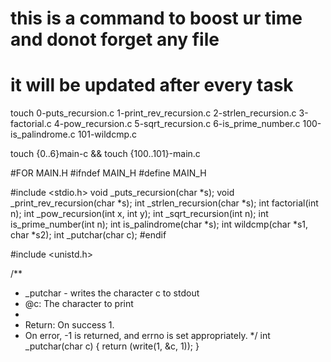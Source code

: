 # this is a command to boost ur time and donot forget any file
# it will be updated after every task

 touch 0-puts_recursion.c  1-print_rev_recursion.c  2-strlen_recursion.c  3-factorial.c  4-pow_recursion.c  5-sqrt_recursion.c  6-is_prime_number.c  100-is_palindrome.c  101-wildcmp.c


touch {0..6}main-c &&  touch {100..101}-main.c

#FOR MAIN.H
 #ifndef MAIN_H
#define MAIN_H

#include <stdio.h>
 void _puts_recursion(char *s);
 void _print_rev_recursion(char *s);
 int _strlen_recursion(char *s);
 int factorial(int n);
 int _pow_recursion(int x, int y);
 int _sqrt_recursion(int n);
 int is_prime_number(int n);
 int is_palindrome(char *s);
 int wildcmp(char *s1, char *s2);
 int _putchar(char c);
#endif

#include <unistd.h>

/**
 * _putchar - writes the character c to stdout
 * @c: The character to print
 *
 * Return: On success 1.
 * On error, -1 is returned, and errno is set appropriately.
 */
int _putchar(char c)
{
	return (write(1, &c, 1));
}
